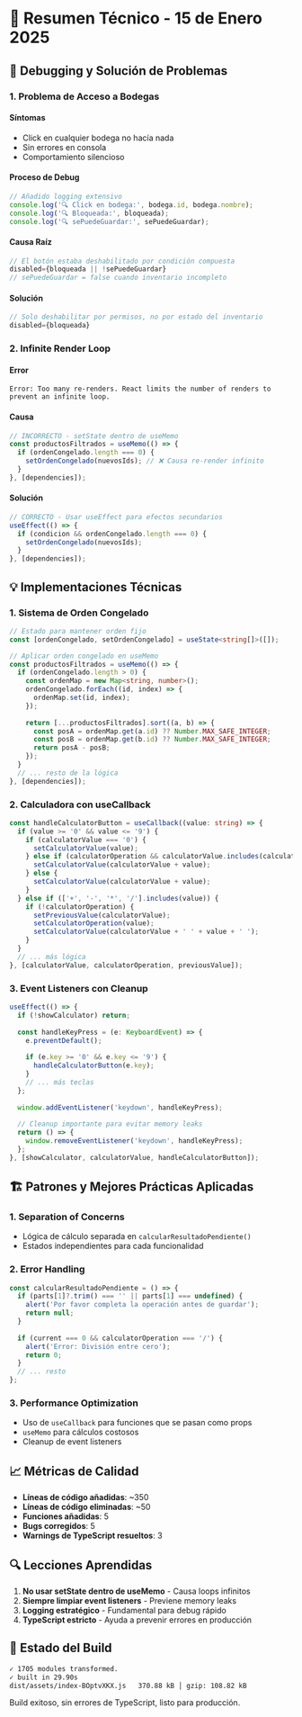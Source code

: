# 🔧 Resumen Técnico - 15 de Enero 2025

## 🐛 Debugging y Solución de Problemas

### 1. Problema de Acceso a Bodegas

#### Síntomas
- Click en cualquier bodega no hacía nada
- Sin errores en consola
- Comportamiento silencioso

#### Proceso de Debug
```typescript
// Añadido logging extensivo
console.log('🔍 Click en bodega:', bodega.id, bodega.nombre);
console.log('🔍 Bloqueada:', bloqueada);
console.log('🔍 sePuedeGuardar:', sePuedeGuardar);
```

#### Causa Raíz
```typescript
// El botón estaba deshabilitado por condición compuesta
disabled={bloqueada || !sePuedeGuardar}
// sePuedeGuardar = false cuando inventario incompleto
```

#### Solución
```typescript
// Solo deshabilitar por permisos, no por estado del inventario
disabled={bloqueada}
```

### 2. Infinite Render Loop

#### Error
```
Error: Too many re-renders. React limits the number of renders to prevent an infinite loop.
```

#### Causa
```typescript
// INCORRECTO - setState dentro de useMemo
const productosFiltrados = useMemo(() => {
  if (ordenCongelado.length === 0) {
    setOrdenCongelado(nuevosIds); // ❌ Causa re-render infinito
  }
}, [dependencies]);
```

#### Solución
```typescript
// CORRECTO - Usar useEffect para efectos secundarios
useEffect(() => {
  if (condicion && ordenCongelado.length === 0) {
    setOrdenCongelado(nuevosIds);
  }
}, [dependencies]);
```

## 💡 Implementaciones Técnicas

### 1. Sistema de Orden Congelado

```typescript
// Estado para mantener orden fijo
const [ordenCongelado, setOrdenCongelado] = useState<string[]>([]);

// Aplicar orden congelado en useMemo
const productosFiltrados = useMemo(() => {
  if (ordenCongelado.length > 0) {
    const ordenMap = new Map<string, number>();
    ordenCongelado.forEach((id, index) => {
      ordenMap.set(id, index);
    });
    
    return [...productosFiltrados].sort((a, b) => {
      const posA = ordenMap.get(a.id) ?? Number.MAX_SAFE_INTEGER;
      const posB = ordenMap.get(b.id) ?? Number.MAX_SAFE_INTEGER;
      return posA - posB;
    });
  }
  // ... resto de la lógica
}, [dependencies]);
```

### 2. Calculadora con useCallback

```typescript
const handleCalculatorButton = useCallback((value: string) => {
  if (value >= '0' && value <= '9') {
    if (calculatorValue === '0') {
      setCalculatorValue(value);
    } else if (calculatorOperation && calculatorValue.includes(calculatorOperation)) {
      setCalculatorValue(calculatorValue + value);
    } else {
      setCalculatorValue(calculatorValue + value);
    }
  } else if (['+', '-', '*', '/'].includes(value)) {
    if (!calculatorOperation) {
      setPreviousValue(calculatorValue);
      setCalculatorOperation(value);
      setCalculatorValue(calculatorValue + ' ' + value + ' ');
    }
  }
  // ... más lógica
}, [calculatorValue, calculatorOperation, previousValue]);
```

### 3. Event Listeners con Cleanup

```typescript
useEffect(() => {
  if (!showCalculator) return;
  
  const handleKeyPress = (e: KeyboardEvent) => {
    e.preventDefault();
    
    if (e.key >= '0' && e.key <= '9') {
      handleCalculatorButton(e.key);
    }
    // ... más teclas
  };
  
  window.addEventListener('keydown', handleKeyPress);
  
  // Cleanup importante para evitar memory leaks
  return () => {
    window.removeEventListener('keydown', handleKeyPress);
  };
}, [showCalculator, calculatorValue, handleCalculatorButton]);
```

## 🏗️ Patrones y Mejores Prácticas Aplicadas

### 1. Separation of Concerns
- Lógica de cálculo separada en `calcularResultadoPendiente()`
- Estados independientes para cada funcionalidad

### 2. Error Handling
```typescript
const calcularResultadoPendiente = () => {
  if (parts[1]?.trim() === '' || parts[1] === undefined) {
    alert('Por favor completa la operación antes de guardar');
    return null;
  }
  
  if (current === 0 && calculatorOperation === '/') {
    alert('Error: División entre cero');
    return 0;
  }
  // ... resto
};
```

### 3. Performance Optimization
- Uso de `useCallback` para funciones que se pasan como props
- `useMemo` para cálculos costosos
- Cleanup de event listeners

## 📈 Métricas de Calidad

- **Líneas de código añadidas**: ~350
- **Líneas de código eliminadas**: ~50
- **Funciones añadidas**: 5
- **Bugs corregidos**: 5
- **Warnings de TypeScript resueltos**: 3

## 🔍 Lecciones Aprendidas

1. **No usar setState dentro de useMemo** - Causa loops infinitos
2. **Siempre limpiar event listeners** - Previene memory leaks
3. **Logging estratégico** - Fundamental para debug rápido
4. **TypeScript estricto** - Ayuda a prevenir errores en producción

## 🚀 Estado del Build

```bash
✓ 1705 modules transformed.
✓ built in 29.90s
dist/assets/index-BOptvXKX.js   370.88 kB │ gzip: 108.82 kB
```

Build exitoso, sin errores de TypeScript, listo para producción.